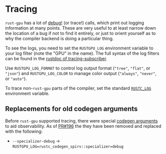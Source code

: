# Tracing

`rust-gpu` has a lot of [debug!](https://docs.rs/tracing/0.1/tracing/macro.debug.html)
(or trace!) calls, which print out logging information at many points. These are very
useful to at least narrow down the location of a bug if not to find it entirely, or just
to orient yourself as to why the compiler backend is doing a particular thing.

To see the logs, you need to set the `RUSTGPU_LOG` environment variable to your log filter (note the "GPU" in the name). The full syntax of the log filters can be found in the [rustdoc of tracing-subscriber](https://docs.rs/tracing-subscriber/0.2.24/tracing_subscriber/filter/struct.EnvFilter.html#directives).

Use `RUSTGPU_LOG_FORMAT` to control log output format (`"tree"`, `"flat"`, or `"json"`) and `RUSTGPU_LOG_COLOR` to manage color output (`"always"`, `"never"`, or `"auto"`).

To trace non-`rust-gpu` parts of the compiler, set the standard [`RUSTC_LOG`](https://rustc-dev-guide.rust-lang.org/tracing.html) environment variable.

## Replacements for old codegen arguments

Before `rust-gpu` supported tracing, there were special [codegen
arguments](./codegen-args.md) to aid observability. As of
[PR#196](https://github.com/Rust-GPU/rust-gpu/pull/196) the they
have been removed and replaced with the following:

- `--specializer-debug` &rarr; `RUSTGPU_LOG=rustc_codegen_spirv::specializer=debug`
